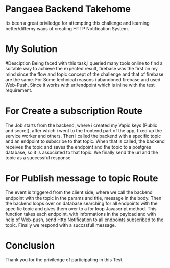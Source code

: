 # Pangaea Backend Takehome
Its been a great priviledge for attempting this challenge and learning better/differny ways of creating HTTP Notification System.

# My Solution
#Desciption
Being faced with this task,I queried many tools online to find a suitable way to achieve the expected result, firebase was the first on my mind since the flow and topic concept of the challenge and that of firebase are the same. For Some technical reasons i abandoned firebase and used Web-Push, Since it works with url/endpoint which is inline with the test requirement. 

# For Create a subscription Route

The Job starts from the backend, where i created my Vapid keys (Public and secret), after which i went to the frontend part of the app, fixed up the service worker and others. Then i called the backend with a specific topic and an endpoint to subscribe to that topic. When that is called, the backend receives the topic and saves the endpoint and the topic to a postgres database, so it is associated to that topic. 
We finally send the url and the topic as a successful response


# For Publish message to topic Route

The event is triggered from the client side, where we call the backend endpoint with the topic in the params and title, message in the body. Then the backend loops over on database searching for all endpoints with the specific topic and gives them over to a for loop Javascript method. This function takes each endpoint, with informations in the payload and with help of Web-push, send Http Notification to all endpoints subscribed to the topic. 
Finally we respond with a succssfull message.

# Conclusion 
Thank you for the priviledge of participating in this Test.
